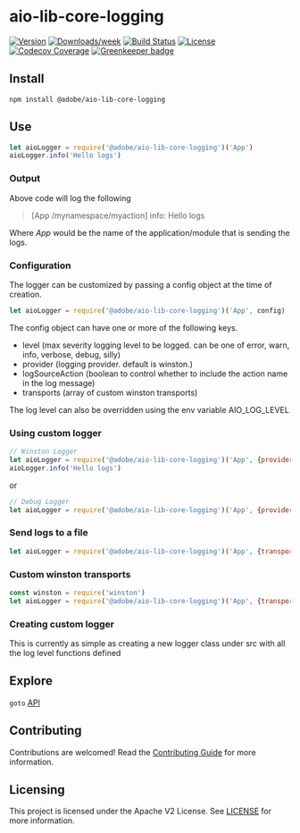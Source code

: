 # aio-lib-core-logging

[![Version](https://img.shields.io/npm/v/@adobe/aio-lib-core-logging.svg)](https://npmjs.org/package/@adobe/aio-lib-core-logging)
[![Downloads/week](https://img.shields.io/npm/dw/@adobe/aio-lib-core-logging.svg)](https://npmjs.org/package/@adobe/aio-lib-core-logging)
[![Build Status](https://travis-ci.com/adobe/aio-lib-core-logging.svg?branch=master)](https://travis-ci.com/adobe/aio-lib-core-logging)
[![License](https://img.shields.io/badge/License-Apache%202.0-blue.svg)](https://opensource.org/licenses/Apache-2.0) 
[![Codecov Coverage](https://img.shields.io/codecov/c/github/adobe/aio-lib-core-logging/master.svg?style=flat-square)](https://codecov.io/gh/adobe/aio-lib-core-logging/)
[![Greenkeeper badge](https://badges.greenkeeper.io/adobe/aio-lib-core-logging.svg)](https://greenkeeper.io/)

## Install

`npm install @adobe/aio-lib-core-logging`

## Use

```javascript
let aioLogger = require('@adobe/aio-lib-core-logging')('App')
aioLogger.info('Hello logs')
```

### Output

Above code will log the following
> [App /mynamespace/myaction] info: Hello logs

Where _App_ would be the name of the application/module that is sending the logs.

### Configuration

The logger can be customized by passing a config object at the time of creation.

```javascript
let aioLogger = require('@adobe/aio-lib-core-logging')('App', config)
```

The config object can have one or more of the following keys.

- level (max severity logging level to be logged. can be one of error, warn, info, verbose, debug, silly)
- provider (logging provider. default is winston.)
- logSourceAction (boolean to control whether to include the action name in the log message)
- transports (array of custom winston transports)

The log level can also be overridden using the env variable AIO_LOG_LEVEL

### Using custom logger

```javascript
// Winston Logger
let aioLogger = require('@adobe/aio-lib-core-logging')('App', {provider:'winston'})
aioLogger.info('Hello logs')
```

or

```javascript
// Debug Logger
let aioLogger = require('@adobe/aio-lib-core-logging')('App', {provider:'debug'})
```

### Send logs to a file

```javascript
let aioLogger = require('@adobe/aio-lib-core-logging')('App', {transports: './logfile.txt' })
```

### Custom winston transports

```javascript
const winston = require('winston')
let aioLogger = require('@adobe/aio-lib-core-logging')('App', {transports: [new winston.transports.File({ filename: './winstoncustomfilelog.txt' })]})
```

### Creating custom logger
This is currently as simple as creating a new logger class under src with all the log level functions defined

## Explore

`goto` [API](./doc/api.md)

## Contributing

Contributions are welcomed! Read the [Contributing Guide](./.github/CONTRIBUTING.md) for more information.

## Licensing

This project is licensed under the Apache V2 License. See [LICENSE](LICENSE) for more information.
